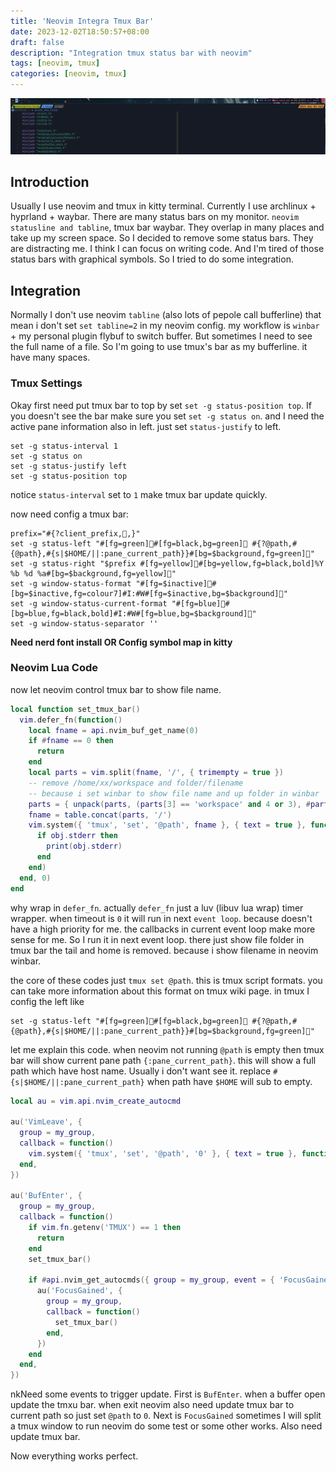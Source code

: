 ```yaml
---
title: 'Neovim Integra Tmux Bar'
date: 2023-12-02T18:50:57+08:00
draft: false
description: "Integration tmux status bar with neovim"
tags: [neovim, tmux]
categories: [neovim, tmux]
---
```


![image](../../../asset/tmux_bar.png)

## Introduction

Usually I use neovim and tmux in kitty terminal. Currently I use archlinux + hyprland + waybar.
There are many status bars on my monitor. `neovim statusline and tabline`, tmux bar waybar. They
overlap in many places and take up my screen space. So I decided to remove some status bars. They
are distracting me. I think I can focus on writing code. And I'm tired of those status bars with
graphical symbols. So I tried to do some integration.

## Integration

Normally I don't use neovim `tabline` (also lots of pepole call bufferline) that mean i don't
set `set tabline=2` in my neovim config. my workflow is `winbar` + my personal plugin flybuf to
switch buffer. But sometimes I need to see the full name of a file. So I'm going to use tmux's bar
as my bufferline. it have many spaces.

### Tmux Settings

Okay first need put tmux bar to top by set `set -g status-position top`. If you doesn't see the bar
make sure you set `set -g status on`. and I need the active pane information also in left. just set
`status-justify` to left.

```text
set -g status-interval 1
set -g status on
set -g status-justify left
set -g status-position top
```

notice `status-interval` set to `1` make tmux bar update quickly.

now need config a tmux bar:

```text
prefix="#{?client_prefix,🐠,}"
set -g status-left "#[fg=green]#[fg=black,bg=green] #{?@path,#{@path},#{s|$HOME/||:pane_current_path}}#[bg=$background,fg=green]"
set -g status-right "$prefix #[fg=yellow]#[bg=yellow,fg=black,bold]%Y %b %d %a#[bg=$background,fg=yellow]"
set -g window-status-format "#[fg=$inactive]#[bg=$inactive,fg=colour7]#I:#W#[fg=$inactive,bg=$background]"
set -g window-status-current-format "#[fg=blue]#[bg=blue,fg=black,bold]#I:#W#[fg=blue,bg=$background]"
set -g window-status-separator ''
```

**Need nerd font install OR Config symbol map in kitty**

### Neovim Lua Code

now let neovim control tmux bar to show file name.

```lua
local function set_tmux_bar()
  vim.defer_fn(function()
    local fname = api.nvim_buf_get_name(0)
    if #fname == 0 then
      return
    end
    local parts = vim.split(fname, '/', { trimempty = true })
    -- remove /home/xx/workspace and folder/filename
    -- because i set winbar to show file name and up folder in winbar
    parts = { unpack(parts, (parts[3] == 'workspace' and 4 or 3), #parts - 1) }
    fname = table.concat(parts, '/')
    vim.system({ 'tmux', 'set', '@path', fname }, { text = true }, function(obj)
      if obj.stderr then
        print(obj.stderr)
      end
    end)
  end, 0)
end
```

why wrap in `defer_fn`. actually `defer_fn` just a luv (libuv lua wrap) timer wrapper. when timeout
is `0` it will run in next `event loop`. because doesn't have a high priority for me. the
callbacks in current event loop make more sense for me. So I run it in next event loop. there just 
show file folder in tmux bar the tail and home is removed. because i show filename in neovim winbar.

the core of these codes just `tmux set @path`. this is tmux script formats. you can take more
information about this format on tmux wiki page. in tmux I config the left like

```text
set -g status-left "#[fg=green]#[fg=black,bg=green] #{?@path,#{@path},#{s|$HOME/||:pane_current_path}}#[bg=$background,fg=green]"
```

let me explain this code. when neovim not running `@path` is empty then tmux bar will show current 
pane path `{:pane_current_path}`. this will show a full path which have host name. Usually i don't
want see it. replace `#{s|$HOME/||:pane_current_path}` when path have `$HOME` will sub to empty.

```lua
local au = vim.api.nvim_create_autocmd

au('VimLeave', {
  group = my_group,
  callback = function()
    vim.system({ 'tmux', 'set', '@path', '0' }, { text = true }, function() end)
  end,
})

au('BufEnter', {
  group = my_group,
  callback = function()
    if vim.fn.getenv('TMUX') == 1 then
      return
    end
    set_tmux_bar()

    if #api.nvim_get_autocmds({ group = my_group, event = { 'FocusGained' } }) == 0 then
      au('FocusGained', {
        group = my_group,
        callback = function()
          set_tmux_bar()
        end,
      })
    end
  end,
})
```

nkNeed some events to trigger update. First is `BufEnter`. when a buffer open update the tmxu bar.
when exit neovim also need update tmux bar to current path so just set `@path` to `0`. Next is
`FocusGained` sometimes I will split a tmux window to run neovim do some test or some other works.
Also need update tmux bar.

Now everything works perfect.
